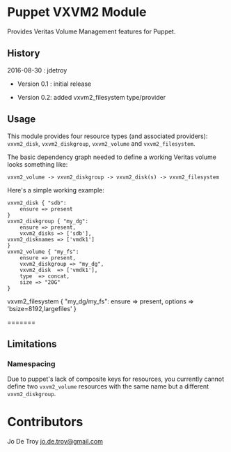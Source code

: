 Puppet VXVM2 Module
===================

Provides Veritas Volume Management features for Puppet.

History
-------
2016-08-30 : jdetroy

  * Version 0.1 : initial release

  * Version 0.2: added vxvm2_filesystem type/provider



Usage
-----

This module provides four resource types (and associated providers):
`vxvm2_disk`, `vxvm2_diskgroup`, `vxvm2_volume` and `vxvm2_filesystem`.

The basic dependency graph needed to define a working Veritas volume
looks something like:

    vxvm2_volume -> vxvm2_diskgroup -> vxvm2_disk(s) -> vxvm2_filesystem

Here's a simple working example:

    vxvm2_disk { "sdb":
        ensure => present
    }
    vxvm2_diskgroup { "my_dg":
        ensure => present,
        vxvm2_disks => ['sdb'],
	vxvm2_disknames => ['vmdk1']
    }
    vxvm2_volume { "my_fs":
        ensure => present,
        vxvm2_diskgroup => "my_dg",
        vxvm2_disk  => ['vmdk1'],
        type  => concat,
        size => "20G"
    }

   vxvm2_filesystem { "my_dg/my_fs":
	ensure => present,
	options => 'bsize=8192,largefiles'
   }



=======

Limitations
-----------

### Namespacing

Due to puppet's lack of composite keys for resources, you currently
cannot define two `vxvm2_volume` resources with the same name but
a different `vxvm2_diskgroup`.


Contributors
=======

Jo De Troy <jo.de.troy@gmail.com>
